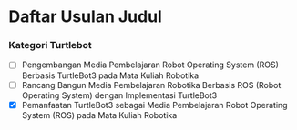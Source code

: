# Daftar Usulan Judul

### Kategori Turtlebot

- [ ] Pengembangan Media Pembelajaran Robot Operating System (ROS) Berbasis TurtleBot3 pada Mata Kuliah Robotika
- [ ] Rancang Bangun Media Pembelajaran Robotika Berbasis ROS (Robot Operating System) dengan Implementasi TurtleBot3
- [x] Pemanfaatan TurtleBot3 sebagai Media Pembelajaran Robot Operating System (ROS) pada Mata Kuliah Robotika

